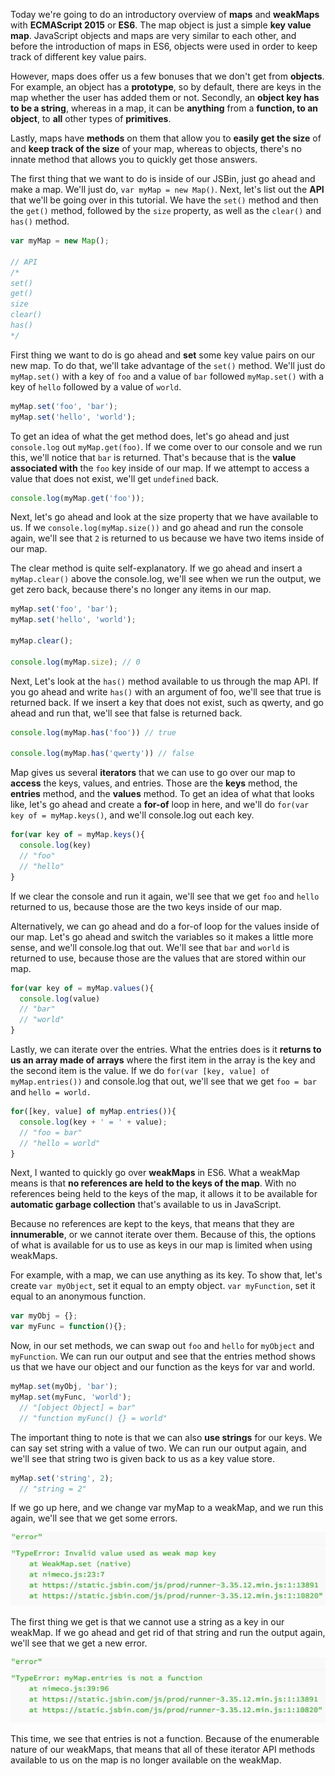 Today we're going to do an introductory overview of **maps** and **weakMaps** with **ECMAScript 2015** or **ES6**. The map object is just a simple **key value map**. JavaScript objects and maps are very similar to each other, and before the introduction of maps in ES6, objects were used in order to keep track of different key value pairs.

However, maps does offer us a few bonuses that we don't get from **objects**. For example, an object has a **prototype**, so by default, there are keys in the map whether the user has added them or not. Secondly, an **object key has to be a string**, whereas in a map, it can be **anything** from a **function, to an object**, to **all** other types of **primitives**.

Lastly, maps have **methods** on them that allow you to **easily get the size** of and **keep track of the size** of your map, whereas to objects, there's no innate method that allows you to quickly get those answers.

The first thing that we want to do is inside of our JSBin, just go ahead and make a map. We'll just do, `var myMap = new Map()`. Next, let's list out the **API** that we'll be going over in this tutorial. We have the `set()` method and then the `get()` method, followed by the `size` property, as well as the `clear()` and `has()` method.
```javascript
var myMap = new Map();

// API
/*
set()
get()
size
clear()
has()
*/
```
First thing we want to do is go ahead and **set** some key value pairs on our new map. To do that, we'll take advantage of the `set()` method. We'll just do `myMap.set()` with a key of `foo` and a value of `bar` followed `myMap.set()` with a key of `hello` followed by a value of `world`.
```javascript
myMap.set('foo', 'bar');
myMap.set('hello', 'world');
```
To get an idea of what the get method does, let's go ahead and just `console.log` out `myMap.get(foo)`. If we come over to our console and we run this, we'll notice that `bar` is returned. That's because that is the **value associated with** the `foo` key inside of our map. If we attempt to access a value that does not exist, we'll get `undefined` back.
```javascript
console.log(myMap.get('foo'));
```
Next, let's go ahead and look at the size property that we have available to us. If we `console.log(myMap.size())` and go ahead and run the console again, we'll see that `2` is returned to us because we have two items inside of our map.

The clear method is quite self-explanatory. If we go ahead and insert a `myMap.clear()` above the console.log, we'll see when we run the output, we get zero back, because there's no longer any items in our map.
```javascript
myMap.set('foo', 'bar');
myMap.set('hello', 'world');

myMap.clear();

console.log(myMap.size); // 0
```
Next, Let's look at the `has()` method available to us through the map API. If you go ahead and write `has()` with an argument of foo, we'll see that true is returned back. If we insert a key that does not exist, such as qwerty, and go ahead and run that, we'll see that false is returned back.
```javascript
console.log(myMap.has('foo')) // true

console.log(myMap.has('qwerty')) // false
```
Map gives us several **iterators** that we can use to go over our map to **access** the keys, values, and entries. Those are the **keys** method, the **entries** method, and the **values** method. To get an idea of what that looks like, let's go ahead and create a **for-of** loop in here, and we'll do `for(var key of = myMap.keys()`, and we'll console.log out each key.
```javascript
for(var key of = myMap.keys(){
  console.log(key)
  // "foo"
  // "hello"
}
```
If we clear the console and run it again, we'll see that we get `foo` and `hello` returned to us, because those are the two keys inside of our map.

Alternatively, we can go ahead and do a for-of loop for the values inside of our map. Let's go ahead and switch the variables so it makes a little more sense, and we'll console.log that out. We'll see that `bar` and `world` is returned to use, because those are the values that are stored within our map.
```javascript
for(var key of = myMap.values(){
  console.log(value)
  // "bar"
  // "world"
}
```
Lastly, we can iterate over the entries. What the entries does is it **returns to us an array made of arrays** where the first item in the array is the key and the second item is the value. If we do `for(var [key, value] of myMap.entries())` and console.log that out, we'll see that we get `foo = bar` and `hello = world.`
```javascript
for([key, value] of myMap.entries()){
  console.log(key + ' = ' + value);
  // "foo = bar"
  // "hello = world"
}

```
Next, I wanted to quickly go over **weakMaps** in ES6. What a weakMap means is that **no references are held to the keys of the map**. With no references being held to the keys of the map, it allows it to be available for **automatic garbage collection** that's available to us in JavaScript.

Because no references are kept to the keys, that means that they are **innumerable**, or we cannot iterate over them. Because of this, the options of what is available for us to use as keys in our map is limited when using weakMaps.

For example, with a map, we can use anything as its key. To show that, let's create `var myObject`, set it equal to an empty object. `var myFunction`, set it equal to an anonymous function.
```javascript
var myObj = {};
var myFunc = function(){};
```
Now, in our set methods, we can swap out `foo` and `hello` for `myObject` and `myFunction`. We can run our output and see that the entries method shows us that we have our object and our function as the keys for var and world.
```javascript
myMap.set(myObj, 'bar');
myMap.set(myFunc, 'world');
  // "[object Object] = bar"
  // "function myFunc() {} = world"
```
The important thing to note is that we can also **use strings** for our keys. We can say set string with a value of two. We can run our output again, and we'll see that string two is given back to us as a key value store.
```javascript
myMap.set('string', 2);
  // "string = 2"
```
If we go up here, and we change var myMap to a weakMap, and we run this again, we'll see that we get some errors.

![Invalid Value](../images/ecmascript-6-maps-and-weakmaps-with-es6-invalid-value.png) 

The first thing we get is that we cannot use a string as a key in our weakMap. If we go ahead and get rid of that string and run the output again, we'll see that we get a new error.

![Entries not a Function](../images/ecmascript-6-maps-and-weakmaps-with-es6-entries-not-function.png)

This time, we see that entries is not a function. Because of the enumerable nature of our weakMaps, that means that all of these iterator API methods available to us on the map is no longer available on the weakMap.